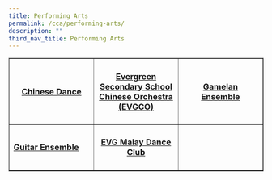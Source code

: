 ```yaml
---
title: Performing Arts
permalink: /cca/performing-arts/
description: ""
third_nav_title: Performing Arts
---
```

<table border="1" style="border-collapse: collapse; width: 100%;">
<tbody>
<tr>
<td style="width: 33.3333%; text-align: center;">
<h4><a href="/cca/performing-arts/chinese-dance/"><strong>Chinese Dance</strong></a></h4>
</td>
<td style="width: 33.3333%; text-align: center;">
<h4><a href="/cca/performing-arts/evergreen-secondary-school-chinese-orchestra/"><strong>Evergreen Secondary School Chinese Orchestra (EVGCO)</strong></a></h4>
</td>
<td style="width: 33.3333%; text-align: center;">
<h4><a href="/cca/performing-arts/gamelan-ensemble/"><strong>Gamelan Ensemble</strong></a></h4>
</td>
</tr>
<tr>
<td style="width: 33.3333%;">
<h4><a href="/cca/performing-arts/guitar-ensemble/"><strong>Guitar Ensemble</strong></a></h4>
</td>
<td style="width: 33.3333%; text-align: center;">
<h4><a href="/cca/performing-arts/sukma-irama-evg-malay-dance-club/"><strong>EVG Malay Dance Club</strong></a></h4>
</td>
<td style="width: 33.3333%;">&nbsp;</td>
</tr>
</tbody>
</table>